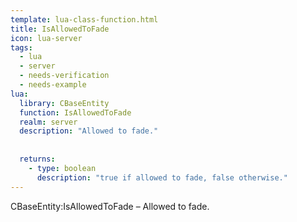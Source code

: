 ```yaml
---
template: lua-class-function.html
title: IsAllowedToFade
icon: lua-server
tags:
  - lua
  - server
  - needs-verification
  - needs-example
lua:
  library: CBaseEntity
  function: IsAllowedToFade
  realm: server
  description: "Allowed to fade."
  
  
  returns:
    - type: boolean
      description: "true if allowed to fade, false otherwise."
---
```


<div class="lua__search__keywords">
CBaseEntity:IsAllowedToFade &#x2013; Allowed to fade.
</div>
